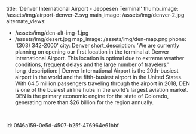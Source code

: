 title: 'Denver International Airport - Jeppesen Terminal'
thumb_image: /assets/img/airport-denver-2.svg
main_image: /assets/img/denver-2.jpg
alternate_views:
  - /assets/img/den-alt-img-1.jpg
  - /assets/img/desert.jpg
map_image: /assets/img/den-map.png
phone: '(303) 342-2000'
city: Denver
short_description: 'We are currently planning on opening our first location in the terminal at Denver International Airport. This location is optimal due to extreme weather conditions, frequent delays and the large number of travelers.'
long_description: |
  Denver International Airport is the 20th-busiest airport in the world and the fifth-busiest airport in the United States. With 64.5 million passengers traveling through the airport in 2018, DEN is one of the busiest airline hubs in the world’s largest aviation market. DEN is the primary economic engine for the state of Colorado, generating more than $26 billion for the region annually.
  <p><span class="redactor-invisible-space"><br></span>
  </p>
id: 0f46a159-0e5d-4507-b25f-476964e61bbf
